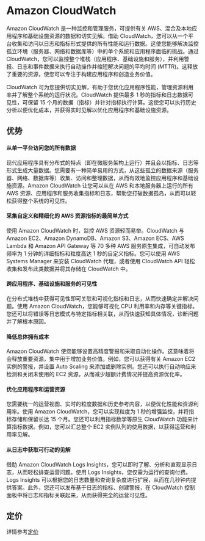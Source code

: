 # Amazon CloudWatch

Amazon CloudWatch 是一种监控和管理服务，可提供有关 AWS、混合及本地应用程序和基础设施资源的数据和切实见解。借助 CloudWatch，您可以从一个平台收集和访问以日志和指标形式提供的所有性能和运行数据。这使您能够解决监控孤立环境（服务器、网络和数据库等）中的单个系统和应用程序面临的挑战。通过 CloudWatch，您可以监控整个堆栈（应用程序、基础设施和服务），并利用警报、日志和事件数据来执行自动操作并缩短解决问题的平均时间 \(MTTR\)。这释放了重要的资源，使您可以专注于构建应用程序和创造业务价值。

CloudWatch 可为您提供切实见解，有助于您优化应用程序性能，管理资源利用率并了解整个系统的运行状况。CloudWatch 提供最多 1 秒的指标和日志数据可见性，可保留 15 个月的数据（指标）并针对指标执行计算。这使您可以执行历史分析以便优化成本，并获得实时见解以优化应用程序和基础设施资源。

## 优势

#### 从单一平台访问您的所有数据

现代应用程序具有分布式的特点（即在微服务架构上运行）并且会以指标、日志等形式生成大量数据。您需要有一种简单易用的方式，从这些孤立的数据来源（服务器、网络、数据库等）收集、访问和整理数据，从而有效地监控应用程序和基础设施资源。Amazon CloudWatch 让您可以从在 AWS 和本地服务器上运行的所有 AWS 资源、应用程序和服务收集指标和日志，帮助您打破数据孤岛，从而可以轻松获得整个系统的可见性。

#### 采集自定义和精细化的 AWS 资源指标的最简单方式

使用 Amazon CloudWatch 时，监控 AWS 资源轻而易举。CloudWatch 与 Amazon EC2、Amazon DynamoDB、Amazon S3、Amazon ECS、AWS Lambda 和 Amazon API Gateway 等 70 多种 AWS 服务原生集成，可自动发布频率为 1 分钟的详细指标和粒度高达 1 秒的自定义指标。您可以使用 AWS Systems Manager 来安装 CloudWatch 代理，或者使用 CloudWatch API 轻松收集和发布此类数据并将其存储在 CloudWatch 中。

#### 跨应用程序、基础设施和服务的可见性

在分布式堆栈中获得可见性即可关联和可视化指标和日志，从而快速确定并解决问题。使用 Amazon CloudWatch，您能够可视化 CPU 利用率和内存等关键指标。您还可以将错误等日志模式与特定指标相关联，从而快速获知具体情况，诊断问题并了解根本原因。

#### 降低总体拥有成本

Amazon CloudWatch 使您能够设置高精度警报和采取自动化操作。这意味着将会释放重要资源，集中用于增加业务价值。例如，您可以获得有关 Amazon EC2 实例的警报，并设置 Auto Scaling 来添加或删除实例。您还可以执行自动响应来检测和关闭未使用的 EC2 资源，从而减少超额计费情况并提高资源优化率。

#### 优化应用程序和运营资源

您需要统一的运营视图、实时的粒度数据和历史参考内容，以便优化性能和资源利用率。使用 Amazon CloudWatch，您可以实现粒度为 1 秒的增强监控，并将指标存储和保留长达 15 个月。您还可以利用指标数学等原生 CloudWatch 功能来计算指标数据。例如，您可以汇总整个 EC2 实例队列的使用数据，以获得运营和利用率见解。

#### 从日志中获取可行动的见解

借助 Amazon CloudWatch Logs Insights，您可以即时了解、分析和直观显示日志，从而轻松排查运营问题。使用 Logs Insights，您仅需为运行的查询付费。Logs Insights 可以根据您的日志数量和查询复杂度进行扩展，从而在几秒钟内提供答案。此外，您还可以发布基于日志的指标、创建警报，在 CloudWatch 控制面板中将日志和指标关联起来，从而获得完全的运营可见性。

## 定价

详情参考[定价](https://aws.amazon.com/cn/cloudwatch/pricing)

